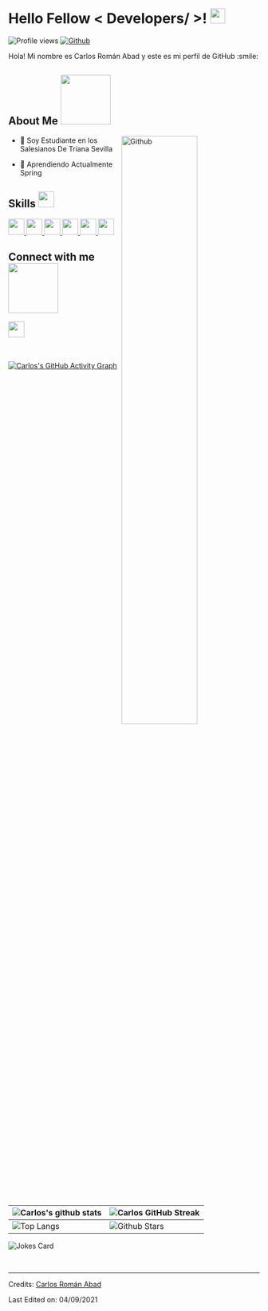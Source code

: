 <h1> Hello Fellow < Developers/ >! <img src="https://raw.githubusercontent.com/MartinHeinz/MartinHeinz/master/wave.gif" width="30px"> </h1>
<p align='center'>
</p>

![Profile views](https://visitor-badge.glitch.me/badge?page_id=CarlosRomanAbad.CarlosRomanAbad)
[![Github](https://img.shields.io/github/followers/CarlosRomanAbad?label=Follow&style=social)](https://github.com/CarlosRomanAbad)

<div size='20px'> Hola! Mi nombre es Carlos Román Abad y este es mi perfil de GitHub :smile: 
</div>

<h2> About Me <img src="https://media0.giphy.com/media/KDDpcKigbfFpnejZs6/giphy.gif?cid=ecf05e47oy6f4zjs8g1qoiystc56cu7r9tb8a1fe76e05oty&rid=giphy.gif" width="100px"></h2>

<img width="55%" align="right" alt="Github" src="https://raw.githubusercontent.com/onimur/.github/master/.resources/git-header.svg" />

- 🔭 Soy Estudiante en los Salesianos De Triana Sevilla
  
- 🌱 Aprendiendo Actualmente Spring

<h2> Skills <img src="https://media2.giphy.com/media/QssGEmpkyEOhBCb7e1/giphy.gif?cid=ecf05e47a0n3gi1bfqntqmob8g9aid1oyj2wr3ds3mg700bl&rid=giphy.gif" width="32px"> </h2>

<a href="https://github.com/CarlosRomanAbad?tab=repositories&q=&type=&language=java&sort="> 
  <img width="32px" src="https://raw.githubusercontent.com/rahulbanerjee26/githubAboutMeGenerator/main/icons/java.svg"> 
</a>
<a href="https://github.com/CarlosRomanAbad?tab=repositories&q=&type=&language=sql&sort="> 
  <img width="32px" src="https://raw.githubusercontent.com/rahulbanerjee26/githubAboutMeGenerator/main/icons/sqlite.svg"> 
</a>
<a href="https://github.com/CarlosRomanAbad?tab=repositories&q=&type=&language=html&sort="> 
  <img width="32px" src="https://raw.githubusercontent.com/rahulbanerjee26/githubAboutMeGenerator/main/icons/html.svg"> 
</a>
<a href="https://github.com/CarlosRomanAbad?tab=repositories&q=&type=&language=css&sort="> 
  <img width="32px" src="https://raw.githubusercontent.com/rahulbanerjee26/githubAboutMeGenerator/main/icons/css.svg"> 
</a>
<a href="https://github.com/CarlosRomanAbad?tab=repositories&q=&type=&language=spring&sort="> 
  <img width="32px" src="https://raw.githubusercontent.com/rahulbanerjee26/githubAboutMeGenerator/main/icons/spring.svg"> 
</a>
<a href="https://github.com/CarlosRomanAbad?tab=repositories&q=&type=&language=javascript&sort="> 
  <img width="32px" src="https://raw.githubusercontent.com/rahulbanerjee26/githubAboutMeGenerator/main/icons/javascript.svg"> 
</a>

<h2> Connect with me <img src='https://raw.githubusercontent.com/ShahriarShafin/ShahriarShafin/main/Assets/handshake.gif' width="100px"> </h2>
<a href='https://www.github.com/CarlosRomanAbad'> 
  <img width='32px' align='center' src="https://raw.githubusercontent.com/rahulbanerjee26/githubAboutMeGenerator/main/icons/github.svg"/>
</a>
  
<br>
<br>
<br>
  
[![Carlos's GitHub Activity Graph](https://activity-graph.herokuapp.com/graph?username=CarlosRomanAbad&theme=tokyonight)](https://git.io/praveenscience)

| ![Carlos's github stats](https://github-readme-stats.vercel.app/api?username=CarlosRomanAbad&show_icons=true&theme=tokyonight) | ![Carlos GitHub Streak](https://github-readme-streak-stats.herokuapp.com/?user=CarlosRomanAbad&theme=tokyonight) |
| --- | --- |
| ![Top Langs](https://github-readme-stats.vercel.app/api/top-langs/?username=CarlosRomanAbad&theme=tokyonight) | ![Github Stars](https://github-readme-stats.vercel.app/api?username=CarlosRomanAbad&show_icons=true&locale=en&count_private=true&hide_rank=true&custom_title=My%20GitHub%20Stats&disable_animations=true&theme=tokyonight) |

![Jokes Card](https://readme-jokes.vercel.app/api?theme=tokyonight)

<br>

-----
Credits: [Carlos Román Abad](https://github.com/CarlosRomanAbad)

Last Edited on: 04/09/2021
